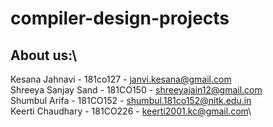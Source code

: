 # compiler-design-projects
## About us:\
Kesana Jahnavi  - 181co127 - janvi.kesana@gmail.com\
Shreeya Sanjay Sand - 181CO150 - shreeyajain12@gmail.com\
Shumbul Arifa - 181CO152 - shumbul.181co152@nitk.edu.in\
Keerti Chaudhary - 181CO226 - keerti2001.kc@gmail.com\
